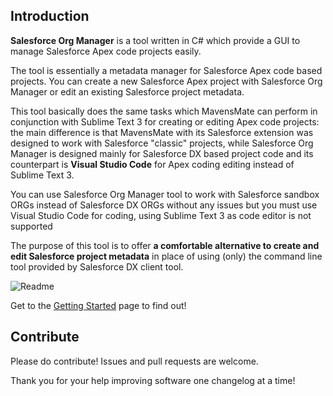 ## Introduction
**Salesforce Org Manager** is a tool written in C# which provide a GUI to manage Salesforce Apex code projects easily.

The tool is essentially a metadata manager for Salesforce Apex code based projects. 
You can create a new Salesforce Apex project with Salesforce Org Manager or edit an existing Salesforce project metadata.

This tool basically does the same tasks which MavensMate can perform in conjunction with Sublime Text 3 for creating or editing Apex code projects: the main difference is that MavensMate with its Salesforce extension was designed to work with Salesforce "classic" projects, while Salesforce Org Manager is designed mainly for Salesforce DX based project code and its counterpart is **Visual Studio Code** for Apex coding editing instead of Sublime Text 3.

You can use Salesforce Org Manager tool to work with Salesforce sandbox ORGs instead of Salesforce DX ORGs without any issues but you must use Visual Studio Code for coding, using Sublime Text 3 as code editor is not supported

The purpose of this tool is to offer **a comfortable alternative to create and edit Salesforce project metadata** in place of using (only) the command line tool provided by Salesforce DX client tool.

![Readme](https://user-images.githubusercontent.com/49475604/56508198-e57dd300-6523-11e9-96f8-6c9f91578f34.png)

Get to the [Getting Started](https://github.com/mzisa/saleforce-org-manager/wiki/01-Getting-started) page to find out!

## Contribute
Please do contribute! Issues and pull requests are welcome.

Thank you for your help improving software one changelog at a time!